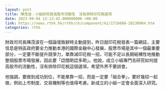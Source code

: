 ```yaml
---
layout: post
title: 陳茂波：小組研究提高股市流動性　沒有排除印花稅選項
date: 2023-09-04 13:13:42.000000000 +08:00
link: https://news.rthk.hk/rthk/ch/component/k2/1716680-20230904.htm
categories: rthk
---
```


財政司司長陳茂波在一個論壇致辭時主動提到，昨日就印花稅發表一篇網誌，主要信息是特區政府要全力推動本港的國際金融中心發展，股票市場是其中一個最重要部分，一定要不斷提升競爭力，單靠減印花稅一招，可能不足以長期結構性地推動整個股票市場發展，因此要「諗闊啲諗多啲」。他說，成立小組專門去研究如何提高股市的流動性，沒有排除印花稅這個選項，希望外界不要誤會。

他強調，要做到成功到位，不能單靠一招，而是一定要「組合拳」，要好幾招一起做，例如上市制度、交易機制等也值得考慮。新成立的小組一定會全面深入研究。
